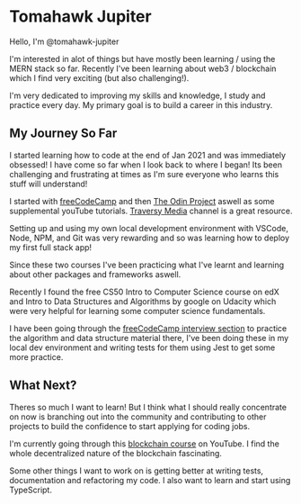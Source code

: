# Tomahawk Jupiter

Hello, I'm @tomahawk-jupiter

I'm interested in alot of things but have mostly been learning / using the MERN stack so far. Recently I've been learning about web3 / blockchain which I find very exciting (but also challenging!).

I'm very dedicated to improving my skills and knowledge, I study and practice every day. My primary goal is to build a career in this industry.

## My Journey So Far

I started learning how to code at the end of Jan 2021 and was immediately obsessed! I have come so far when I look back to where I began! Its been challenging and frustrating at times as I'm sure everyone who learns this stuff will understand!

I started with [freeCodeCamp](https://www.freecodecamp.org/) and then [The Odin Project](https://www.theodinproject.com/) aswell as some supplemental youTube tutorials. [Traversy Media](https://www.youtube.com/c/TraversyMedia) channel is a great resource.

Setting up and using my own local development environment with VSCode, Node, NPM, and Git was very rewarding and so was learning how to deploy my first full stack app!

Since these two courses I've been practicing what I've learnt and learning about other packages and frameworks aswell.

Recently I found the free CS50 Intro to Computer Science course on edX and Intro to Data Structures and Algorithms by google on Udacity which were very helpful for learning some computer science fundamentals. 

I have been going through the [freeCodeCamp interview section](https://www.freecodecamp.org/learn/coding-interview-prep/) to practice the algorithm and data structure material there, I've been doing these in my local dev environment and writing tests for them using Jest to get some more practice.

## What Next?

Theres so much I want to learn! But I think what I should really concentrate on now is branching out into the community and contributing to other projects to build the confidence to start applying for coding jobs.

I'm currently going through this [blockchain course](https://www.youtube.com/watch?v=gyMwXuJrbJQ) on YouTube. I find the whole decentralized nature of the blockchain fascinating.

Some other things I want to work on is getting better at writing tests, documentation and refactoring my code. I also want to learn and start using TypeScript.


<!---
tomahawk-jupiter/tomahawk-jupiter is a ✨ special ✨ repository because its `README.md` (this file) appears on your GitHub profile.
You can click the Preview link to take a look at your changes.
--->
